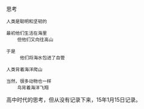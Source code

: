 
思考

	人类是聪明和坚韧的
	
	最初他们生活在海里
		但他们又向往高山
	
	于是
	     他们将海水包进了血管

	人类背着海洋爬山
	
	当然，很多动物也一样
		鸟背着海洋飞翔
				


高中时代的思考，但从没有记录下来，15年1月15日记录。
